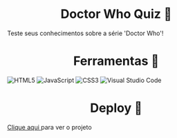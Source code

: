 <h1 align = "center"> Doctor Who Quiz 🌠</h1>
Teste seus conhecimentos sobre a série 'Doctor Who'!

<h1 align = "center">Ferramentas 🧰</h1>

![HTML5](https://img.shields.io/badge/html5-%23E34F26.svg?style=for-the-badge&logo=html5&logoColor=white) 
![JavaScript](https://img.shields.io/badge/javascript-%23323330.svg?style=for-the-badge&logo=javascript&logoColor=%23F7DF1E)
![CSS3](https://img.shields.io/badge/css3-%231572B6.svg?style=for-the-badge&logo=css3&logoColor=white)
	![Visual Studio Code](https://img.shields.io/badge/Visual%20Studio%20Code-0078d7.svg?style=for-the-badge&logo=visual-studio-code&logoColor=white)
 
<h1 align = "center"> Deploy 🔗</h1>
<a href = "https://carolfons.github.io/doctor-who-quiz/"> Clique aqui </a> para ver o projeto

